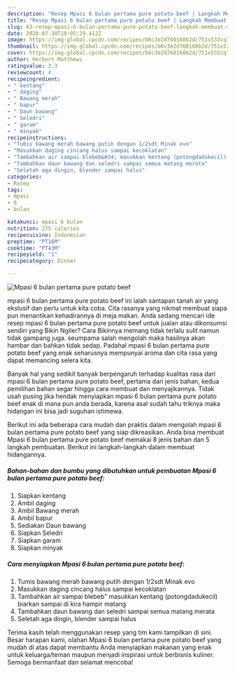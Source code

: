 ```yaml
---
description: "Resep Mpasi 6 bulan pertama pure potato beef | Langkah Membuat Mpasi 6 bulan pertama pure potato beef Yang Lezat Sekali"
title: "Resep Mpasi 6 bulan pertama pure potato beef | Langkah Membuat Mpasi 6 bulan pertama pure potato beef Yang Lezat Sekali"
slug: 63-resep-mpasi-6-bulan-pertama-pure-potato-beef-langkah-membuat-mpasi-6-bulan-pertama-pure-potato-beef-yang-lezat-sekali
date: 2020-07-30T19:05:29.412Z
image: https://img-global.cpcdn.com/recipes/b6c3e2d760168b2d/751x532cq70/mpasi-6-bulan-pertama-pure-potato-beef-foto-resep-utama.jpg
thumbnail: https://img-global.cpcdn.com/recipes/b6c3e2d760168b2d/751x532cq70/mpasi-6-bulan-pertama-pure-potato-beef-foto-resep-utama.jpg
cover: https://img-global.cpcdn.com/recipes/b6c3e2d760168b2d/751x532cq70/mpasi-6-bulan-pertama-pure-potato-beef-foto-resep-utama.jpg
author: Herbert Matthews
ratingvalue: 3.3
reviewcount: 4
recipeingredient:
- " kentang"
- " daging"
- " Bawang merah"
- " bapur"
- " Daun bawang"
- " Seledri"
- " garam"
- " minyak"
recipeinstructions:
- "Tumis bawang merah bawang putih dengan 1/2sdt Minak evo"
- "Masukkan daging cincang halus sampai kecoklatan"
- "Tambahkan air sampai blebeb&#34; masukkan kentang (potongdadukecil) biarkan sampai di kira hampir matang"
- "Tambahkan daun bawang dan seledri sampai semua matang merata"
- "Seletah aga dingin, blender sampai halus"
categories:
- Resep
tags:
- mpasi
- 6
- bulan

katakunci: mpasi 6 bulan 
nutrition: 275 calories
recipecuisine: Indonesian
preptime: "PT16M"
cooktime: "PT43M"
recipeyield: "1"
recipecategory: Dinner

---
```



![Mpasi 6 bulan pertama pure potato beef](https://img-global.cpcdn.com/recipes/b6c3e2d760168b2d/751x532cq70/mpasi-6-bulan-pertama-pure-potato-beef-foto-resep-utama.jpg)


mpasi 6 bulan pertama pure potato beef ini ialah santapan tanah air yang ekslusif dan perlu untuk kita coba. Cita rasanya yang nikmat membuat siapa pun menantikan kehadirannya di meja makan.
Anda sedang mencari ide resep mpasi 6 bulan pertama pure potato beef untuk jualan atau dikonsumsi sendiri yang Bikin Ngiler? Cara Bikinnya memang tidak terlalu sulit namun tidak gampang juga. seumpama salah mengolah maka hasilnya akan hambar dan bahkan tidak sedap. Padahal mpasi 6 bulan pertama pure potato beef yang enak seharusnya mempunyai aroma dan cita rasa yang dapat memancing selera kita.



Banyak hal yang sedikit banyak berpengaruh terhadap kualitas rasa dari mpasi 6 bulan pertama pure potato beef, pertama dari jenis bahan, kedua pemilihan bahan segar hingga cara membuat dan menyajikannya. Tidak usah pusing jika hendak menyiapkan mpasi 6 bulan pertama pure potato beef enak di mana pun anda berada, karena asal sudah tahu triknya maka hidangan ini bisa jadi suguhan istimewa.


Berikut ini ada beberapa cara mudah dan praktis dalam mengolah mpasi 6 bulan pertama pure potato beef yang siap dikreasikan. Anda bisa membuat Mpasi 6 bulan pertama pure potato beef memakai 8 jenis bahan dan 5 langkah pembuatan. Berikut ini langkah-langkah dalam membuat hidangannya.

<!--inarticleads1-->

##### Bahan-bahan dan bumbu yang dibutuhkan untuk pembuatan Mpasi 6 bulan pertama pure potato beef:

1. Siapkan  kentang
1. Ambil  daging
1. Ambil  Bawang merah
1. Ambil  bapur
1. Sediakan  Daun bawang
1. Siapkan  Seledri
1. Siapkan  garam
1. Siapkan  minyak




<!--inarticleads2-->

##### Cara menyiapkan Mpasi 6 bulan pertama pure potato beef:

1. Tumis bawang merah bawang putih dengan 1/2sdt Minak evo
1. Masukkan daging cincang halus sampai kecoklatan
1. Tambahkan air sampai blebeb&#34; masukkan kentang (potongdadukecil) biarkan sampai di kira hampir matang
1. Tambahkan daun bawang dan seledri sampai semua matang merata
1. Seletah aga dingin, blender sampai halus




Terima kasih telah menggunakan resep yang tim kami tampilkan di sini. Besar harapan kami, olahan Mpasi 6 bulan pertama pure potato beef yang mudah di atas dapat membantu Anda menyiapkan makanan yang enak untuk keluarga/teman maupun menjadi inspirasi untuk berbisnis kuliner. Semoga bermanfaat dan selamat mencoba!
